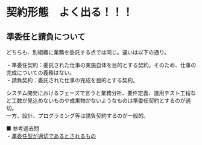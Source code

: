 # 契約形態　よく出る！！！

## 準委任と請負について

どちらも、別組織に業務を委託する点では同じ。違いは以下の通り。

・準委任契約：委託された仕事の実施自体を目的とする契約。そのため、仕事の完成についての義務はない。  
・請負契約：委託された仕事の完成を目的とする契約。

システム開発におけるフェーズで言うと業務分析、要件定義、運用テスト工程など工数が見込めないものや成果物がないようなものは準委任契約とするのが適切。  
一方、設計、プログラミング等は請負契約するのが一般的。

■ 参考過去問  
・[準委任型が適切であるとされるもの](https://www.ap-siken.com/kakomon/30_aki/q66.html)
